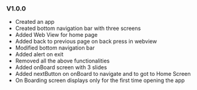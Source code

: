 ### V1.0.0

- Created an app
- Created bottom navigation bar with three screens
- Added Web View for home page
- Added back to previous page on back press in webview
- Modified bottom navigation bar
- Added alert on exit
- Removed all the above functionalities
- Added onBoard screen with 3 slides
- Added nextButton on onBoard to navigate and to got to Home Screen
- On Boarding screen displays only for the first time opening the app